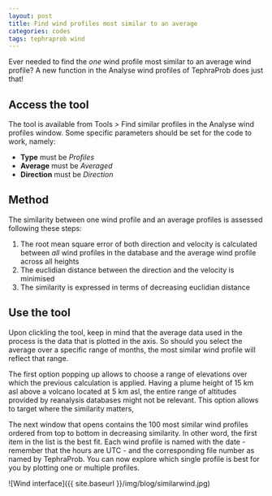 ```yaml
---
layout: post
title: Find wind profiles most similar to an average
categories: codes
tags: tephraprob wind
---
```


Ever needed to find the *one* wind profile most similar to an average wind profile? A new function in the <cmd>Analyse wind profiles</cmd> of TephraProb does just that!

## Access the tool
The tool is available from <cmd>Tools > Find similar profiles</cmd> in the <cmd>Analyse wind profiles</cmd> window. Some specific parameters should be set for the code to work, namely:

- **Type** must be *Profiles*
- **Average** must be *Averaged*
- **Direction** must be *Direction*



## Method
The similarity between one wind profile and an average profiles is assessed following these steps:
1. The root mean square error of both direction and velocity is calculated between *all* wind profiles in the database and the average wind profile across all heights
2. The euclidian distance between the direction and the velocity is minimised
3. The similarity is expressed in terms of decreasing euclidian distance


## Use the tool
Upon clickling the tool, keep in mind that the average data used in the process is the data that is plotted in the axis. So should you select the average over a specific range of months, the most similar wind profile will reflect that range.

The first option popping up allows to choose a range of elevations over which the previous calculation is applied. Having a plume height of 15 km asl above a volcano located at 5 km asl, the entire range of altitudes provided by reanalysis databases might not be relevant. This option allows to target where the similarity matters,

The next window that opens contains the 100 most similar wind profiles ordered from top to bottom in decreasing similarity. In other word, the first item in the list is the best fit. Each wind profile is named with the date - remember that the hours are UTC - and the corresponding file number as named by TephraProb. You can now explore which single profile is best for you by plotting one or multiple profiles.



![Wind interface]({{ site.baseurl }}/img/blog/similarwind.jpg)